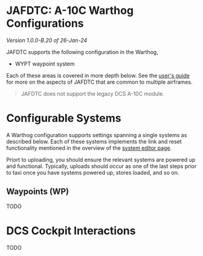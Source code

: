 # JAFDTC: A-10C Warthog Configurations

*Version 1.0.0-B.20 of 26-Jan-24*

JAFDTC supports the following configuration in the Warthog,

* WYPT waypoint system

Each of these areas is covered in more depth below. See the
[user's guide](https://github.com/51st-Vfw/JAFDTC/tree/master/doc)
for more on the aspects of JAFDTC that are common to multiple airframes.

> JAFDTC does not support the legacy DCS A-10C module.

# Configurable Systems

A Warthog configuration supports settings spanning a single systems as described below.
Each of these systems implements the link and reset functionality mentioned in the overview
of the
[system editor page](https://github.com/51st-Vfw/JAFDTC/tree/master/doc/README.md#system-editor-page).

Priort to uploading, you should ensure the relevant systems are powered up and functional.
Typically, uploads should occur as one of the last steps prior to taxi once you have systems
powered up, stores loaded, and so on.

## Waypoints (WP)

TODO

# DCS Cockpit Interactions

TODO
